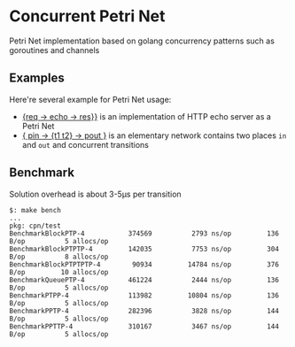 # Concurrent Petri Net

Petri Net implementation based on golang concurrency patterns such as goroutines and channels

## Examples

Here're several example for Petri Net usage:
- [{req -> echo -> res}}](./example/echo/README.md) is an implementation of HTTP echo server as a Petri Net 
- [{ pin -> {t1 t2} -> pout }](./example/ptp/main.go) is an elementary network contains two places `in` and `out` and 
 concurrent transitions

## Benchmark

Solution overhead is about 3-5μs per transition

```
$: make bench
...
pkg: cpn/test
BenchmarkBlockPTP-4       	  374569	      2793 ns/op	     136 B/op	       5 allocs/op
BenchmarkBlockPTPTP-4     	  142035	      7753 ns/op	     304 B/op	       8 allocs/op
BenchmarkBlockPTPTPTP-4   	   90934	     14784 ns/op	     376 B/op	      10 allocs/op
BenchmarkQueuePTP-4       	  461224	      2444 ns/op	     136 B/op	       5 allocs/op
BenchmarkPTPP-4           	  113982	     10804 ns/op	     136 B/op	       5 allocs/op
BenchmarkPPTP-4           	  282396	      3828 ns/op	     144 B/op	       5 allocs/op
BenchmarkPPTTP-4          	  310167	      3467 ns/op	     144 B/op	       5 allocs/op
```

